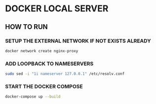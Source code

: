 # DOCKER LOCAL SERVER

## HOW TO RUN

### SETUP THE EXTERNAL NETWORK IF NOT EXISTS ALREADY

```bash
docker network create nginx-proxy
```

### ADD LOOPBACK TO NAMESERVERS

```bash
sudo sed -i "1i nameserver 127.0.0.1" /etc/resolv.conf
```

### START THE DOCKER COMPOSE

```bash
docker-compose up --build
```
